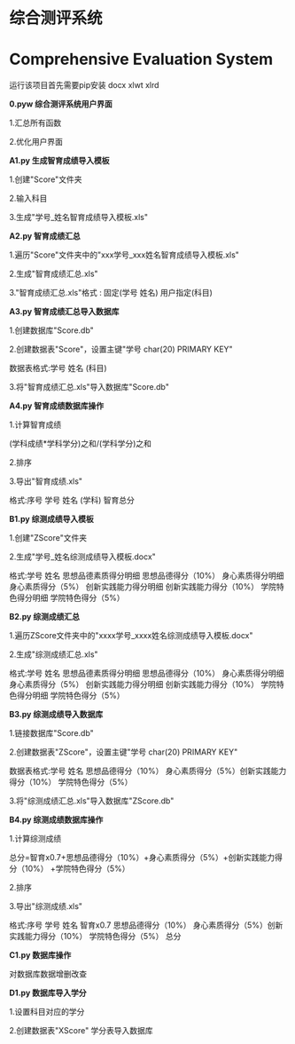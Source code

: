 # 综合测评系统
# Comprehensive Evaluation System

运行该项目首先需要pip安装 docx xlwt xlrd

<b>0.pyw 综合测评系统用户界面</b>

1.汇总所有函数

2.优化用户界面

<b>A1.py 生成智育成绩导入模板</b>

1.创建"Score"文件夹

2.输入科目

3.生成"学号_姓名智育成绩导入模板.xls"

<b>A2.py 智育成绩汇总</b>

1.遍历"Score"文件夹中的"xxx学号_xxx姓名智育成绩导入模板.xls"

2.生成"智育成绩汇总.xls"

3."智育成绩汇总.xls"格式 : 固定(学号 姓名)  用户指定(科目)

<b>A3.py 智育成绩汇总导入数据库</b>	

1.创建数据库"Score.db"

2.创建数据表"Score"，设置主键"学号 char(20) PRIMARY KEY" 

数据表格式:学号 姓名 (科目)

3.将"智育成绩汇总.xls"导入数据库"Score.db"

<b>A4.py 智育成绩数据库操作</b>

1.计算智育成绩 

(学科成绩*学科学分)之和/(学科学分)之和

2.排序

3.导出"智育成绩.xls" 

格式:序号 学号 姓名 (学科) 智育总分

<b>B1.py 综测成绩导入模板</b>

1.创建"ZScore"文件夹

2.生成"学号_姓名综测成绩导入模板.docx"

格式:学号 姓名 思想品德素质得分明细 思想品德得分（10%） 身心素质得分明细 身心素质得分（5%） 创新实践能力得分明细 创新实践能力得分（10%） 学院特色得分明细 学院特色得分（5%）

<b>B2.py 综测成绩汇总</b>

1.遍历ZScore文件夹中的"xxxx学号_xxxx姓名综测成绩导入模板.docx"

2.生成"综测成绩汇总.xls"

格式:学号 姓名 思想品德素质得分明细 思想品德得分（10%） 身心素质得分明细 身心素质得分（5%） 创新实践能力得分明细 创新实践能力得分（10%） 学院特色得分明细 学院特色得分（5%）

<b>B3.py 综测成绩导入数据库</b>

1.链接数据库"Score.db"

2.创建数据表"ZScore"，设置主键"学号 char(20) PRIMARY KEY" 

数据表格式:学号 姓名 思想品德得分（10%） 身心素质得分（5%）创新实践能力得分（10%） 学院特色得分（5%）

3.将"综测成绩汇总.xls"导入数据库"ZScore.db"

<b>B4.py 综测成绩数据库操作</b>

1.计算综测成绩 

总分=智育x0.7+思想品德得分（10%）+身心素质得分（5%）+创新实践能力得分（10%） +学院特色得分（5%） 

2.排序

3.导出"综测成绩.xls" 

格式:序号 学号 姓名 智育x0.7 思想品德得分（10%） 身心素质得分（5%）创新实践能力得分（10%） 学院特色得分（5%） 总分

<b>C1.py 数据库操作</b>

对数据库数据增删改查


<b>D1.py 数据库导入学分</b>

1.设置科目对应的学分 

2.创建数据表"XScore"  学分表导入数据库


